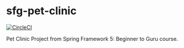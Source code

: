 # sfg-pet-clinic

[![CircleCI](https://circleci.com/gh/Jac0156/sfg-pet-clinic/tree/master.svg?style=svg)](https://circleci.com/gh/Jac0156/sfg-pet-clinic/tree/master)

Pet Clinic Project from Spring Framework 5: Beginner to Guru course.